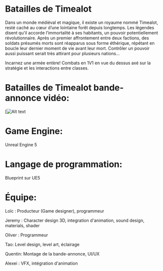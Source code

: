 # Batailles de Timealot
Dans un monde médiéval et magique, il existe un royaume nommé Timealot, resté caché au cœur d’une lointaine forêt depuis longtemps. Les légendes  disent qu'il accorde l’immortalité à ses habitants, un pouvoir potentiellement révolutionnaire. Après un premier affrontement entre deux factions, des soldats présumés morts sont réapparus sous forme éthérique, répétant en boucle leur dernier moment de vie avant leur mort. Contrôler un pouvoir aussi puissant serait très attirant pour plusieurs nations…

Incarnez une armée entère!
Combats en 1V1 en vue du dessus axé sur la stratégie et les interactions entre classes.


# Batailles de Timealot bande-annonce vidéo:
[![Alt text]()

# Game Engine:
Unreal Engine 5

# Langage de programmation:
Blueprint sur UE5

# Équipe:

Loïc : Producteur (Game designer), programmeur

Jeremy : Character design 3D, integration d'animation, sound design, materials, shader

Oliver : Programmeur

Tao: Level design, level art, éclairage

Quentin: Montage de la bande-annonce, UI/UX

Alexei : VFX, intégration d'animation
